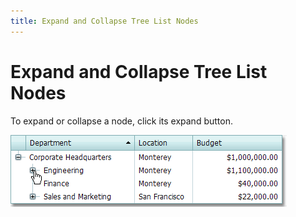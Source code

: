 ```yaml
---
title: Expand and Collapse Tree List Nodes
---
```

# Expand and Collapse Tree List Nodes
To expand or collapse a node, click its expand button.

![ASPxTreeList_Expand](../../../images/Img7366.png)